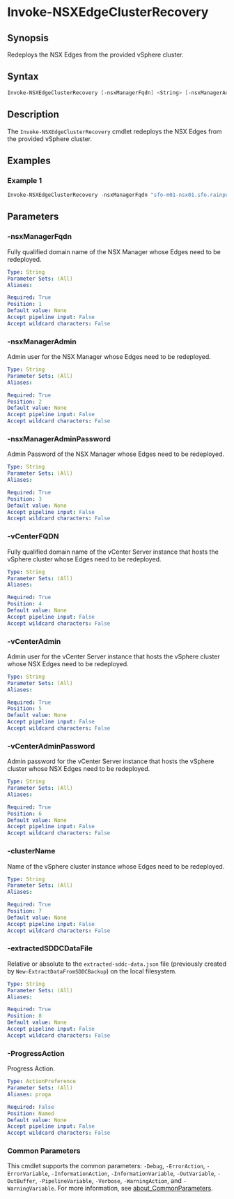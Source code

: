 # Invoke-NSXEdgeClusterRecovery

## Synopsis

Redeploys the NSX Edges from the provided vSphere cluster.

## Syntax

```powershell
Invoke-NSXEdgeClusterRecovery [-nsxManagerFqdn] <String> [-nsxManagerAdmin] <String> [-nsxManagerAdminPassword] <String> [-vCenterFQDN] <String> [-vCenterAdmin] <String> [-vCenterAdminPassword] <String> [-clusterName] <String> [-extractedSDDCDataFile] <String> [-ProgressAction <ActionPreference>] [<CommonParameters>]
```

## Description

The `Invoke-NSXEdgeClusterRecovery` cmdlet redeploys the NSX Edges from the provided vSphere cluster.

## Examples

### Example 1

```powershell
Invoke-NSXEdgeClusterRecovery -nsxManagerFqdn "sfo-m01-nsx01.sfo.rainpole.io" -nsxManagerAdmin "admin" -nsxManagerAdminPassword "VMw@re1!VMw@re1!" -vCenterFQDN "sfo-m01-vc01.sfo.rainpole.io" -vCenterAdmin "administrator@vsphere.local" -vCenterAdminPassword "VMw@re1!" -clusterName "sfo-m01-cl01"
```

## Parameters

### -nsxManagerFqdn

Fully qualified domain name of the NSX Manager whose Edges need to be redeployed.

```yaml
Type: String
Parameter Sets: (All)
Aliases:

Required: True
Position: 1
Default value: None
Accept pipeline input: False
Accept wildcard characters: False
```

### -nsxManagerAdmin

Admin user for the NSX Manager whose Edges need to be redeployed.

```yaml
Type: String
Parameter Sets: (All)
Aliases:

Required: True
Position: 2
Default value: None
Accept pipeline input: False
Accept wildcard characters: False
```

### -nsxManagerAdminPassword

Admin Password of the NSX Manager whose Edges need to be redeployed.

```yaml
Type: String
Parameter Sets: (All)
Aliases:

Required: True
Position: 3
Default value: None
Accept pipeline input: False
Accept wildcard characters: False
```

### -vCenterFQDN

Fully qualified domain name of the vCenter Server instance that hosts the vSphere cluster whose Edges need to be redeployed.

```yaml
Type: String
Parameter Sets: (All)
Aliases:

Required: True
Position: 4
Default value: None
Accept pipeline input: False
Accept wildcard characters: False
```

### -vCenterAdmin

Admin user for the vCenter Server instance that hosts the vSphere cluster whose NSX Edges need to be redeployed.

```yaml
Type: String
Parameter Sets: (All)
Aliases:

Required: True
Position: 5
Default value: None
Accept pipeline input: False
Accept wildcard characters: False
```

### -vCenterAdminPassword

Admin password for the vCenter Server instance that hosts the vSphere cluster whose NSX Edges need to be redeployed.

```yaml
Type: String
Parameter Sets: (All)
Aliases:

Required: True
Position: 6
Default value: None
Accept pipeline input: False
Accept wildcard characters: False
```

### -clusterName

Name of the vSphere cluster instance whose Edges need to be redeployed.

```yaml
Type: String
Parameter Sets: (All)
Aliases:

Required: True
Position: 7
Default value: None
Accept pipeline input: False
Accept wildcard characters: False
```

### -extractedSDDCDataFile

Relative or absolute to the `extracted-sddc-data.json` file (previously created by `New-ExtractDataFromSDDCBackup`) on the local filesystem.

```yaml
Type: String
Parameter Sets: (All)
Aliases:

Required: True
Position: 8
Default value: None
Accept pipeline input: False
Accept wildcard characters: False
```

### -ProgressAction

Progress Action.

```yaml
Type: ActionPreference
Parameter Sets: (All)
Aliases: proga

Required: False
Position: Named
Default value: None
Accept pipeline input: False
Accept wildcard characters: False
```

### Common Parameters

This cmdlet supports the common parameters: `-Debug`, `-ErrorAction`, `-ErrorVariable`, `-InformationAction`, `-InformationVariable`, `-OutVariable`, `-OutBuffer`, `-PipelineVariable`, `-Verbose`, `-WarningAction`, and `-WarningVariable`. For more information, see [about_CommonParameters](http://go.microsoft.com/fwlink/?LinkID=113216).
